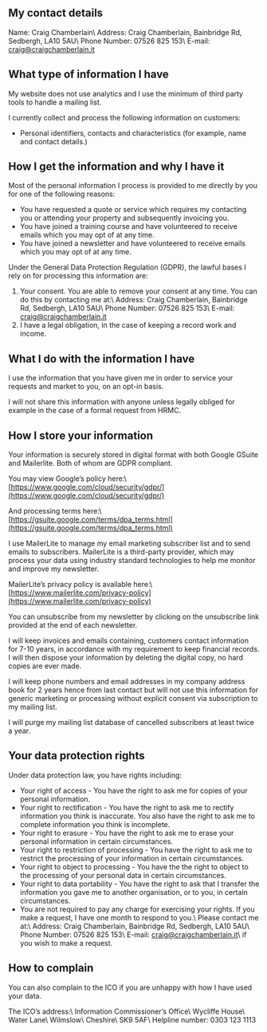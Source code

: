 ## My contact details

Name: Craig Chamberlain\\
Address: Craig Chamberlain, Bainbridge Rd, Sedbergh, LA10 5AU\\
Phone Number: 07526 825 153\\
E-mail: [craig@craigchamberlain.it](mailto:craig@craigchamberlain.it)

## What type of information I have

My website does not use analytics and I use the minimum of third party tools to handle a mailing list.

I currently collect and process the following information on customers:

  -	Personal identifiers, contacts and characteristics (for example, name and contact details.)

## How I get the information and why I have it

Most of the personal information I process is provided to me directly by you for one of the following reasons:

  -	You have requested a quote or service which requires my contacting you or attending your property and subsequently invoicing you.
  - You have joined a training course and have volunteered to receive emails which you may opt of at any time.
  - You have joined a newsletter and have volunteered to receive emails which you may opt of at any time.

Under the General Data Protection Regulation (GDPR), the lawful bases I rely on for processing this information are:
  1. Your consent. You are able to remove your consent at any time. You can do this by contacting me at:\\
     Address: Craig Chamberlain, Bainbridge Rd, Sedbergh, LA10 5AU\\
     Phone Number: 07526 825 153\\
     E-mail: craig@craigchamberlain.it
 2. I have a legal obligation, in the case of keeping a record work and income.

## What I do with the information I have

I use the information that you have given me in order to service your requests and market to you, on an opt-in basis.

I will not share this information with anyone unless legally obliged for example in the case of a formal request from HRMC.

## How I store your information

Your information is securely stored in digital format with both Google GSuite and Mailerlite.  Both of whom are GDPR compliant.

You may view Google’s policy here:\\
[https://www.google.com/cloud/security/gdpr/](https://www.google.com/cloud/security/gdpr/)

And processing terms here:\\
[https://gsuite.google.com/terms/dpa_terms.html](https://gsuite.google.com/terms/dpa_terms.html)

I use MailerLite to manage my email marketing subscriber list and to send emails to subscribers. MailerLite is a third-party provider, which may process your data using industry standard technologies to help me monitor and improve my newsletter.

MailerLite’s privacy policy is available here:\\
[https://www.mailerlite.com/privacy-policy](https://www.mailerlite.com/privacy-policy)

You can unsubscribe from my newsletter by clicking on the unsubscribe link provided at the end of each newsletter.

I will keep invoices and emails containing, customers contact information for 7-10 years, in accordance with my requirement to keep financial records. I will then dispose your information by deleting the digital copy, no hard copies are ever made.

I will keep phone numbers and email addresses in my company address book for 2 years hence from last contact but will not use this information for generic marketing or processing without explicit consent via subscription to my mailing list.

I will purge my mailing list database of cancelled subscribers at least twice a year.

## Your data protection rights

Under data protection law, you have rights including:

  - Your right of access - You have the right to ask me for copies of your personal information.
  - Your right to rectification - You have the right to ask me to rectify information you think is inaccurate. You also have the right to ask me to complete information you think is incomplete.
  - Your right to erasure - You have the right to ask me to erase your personal information in certain circumstances.
  - Your right to restriction of processing - You have the right to ask me to restrict the processing of your information in certain circumstances.
  - Your right to object to processing - You have the the right to object to the processing of your personal data in certain circumstances.
  - Your right to data portability - You have the right to ask that I transfer the information you gave me to another organisation, or to you, in certain circumstances.
  - You are not required to pay any charge for exercising your rights. If you make a request, I have one month to respond to you.\\
    Please contact me at:\\
    Address: Craig Chamberlain, Bainbridge Rd, Sedbergh, LA10 5AU\\
    Phone Number: 07526 825 153\\
    E-mail: [craig@craigchamberlain.it](mailto:craig@craigchamberlain.it)\\
    if you wish to make a request.



## How to complain

You can also complain to the ICO if you are unhappy with how I have used your data.

The ICO’s address:\\
Information Commissioner’s Office\\
Wycliffe House\\
Water Lane\\
Wilmslow\\
Cheshire\\
SK9 5AF\\
Helpline number: 0303 123 1113
